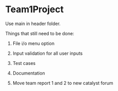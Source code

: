 Team1Project
============
Use main in header folder.

Things that still need to be done:

1. File i/o menu option

2. Input validation for all user inputs

3. Test cases

4. Documentation

5. Move team report 1 and 2 to new catalyst forum  
